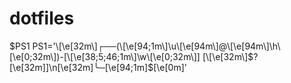 # dotfiles

$PS1
PS1='\[\e[32m\]┌──(\[\e[94;1m\]\u\[\e[94m\]@\[\e[94m\]\h\[\e[0;32m\])-[\[\e[38;5;46;1m\]\w\[\e[0;32m\]] [\[\e[32m\]$?\[\e[32m\]]\n\[\e[32m\]╰─\[\e[94;1m\]\$\[\e[0m\]'
